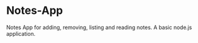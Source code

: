 # Notes-App
Notes App for adding, removing, listing and reading notes.  A basic node.js application.
